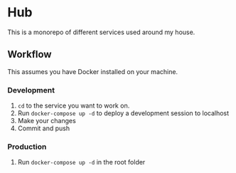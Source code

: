 # Hub

This is a monorepo of different services used around my house.

## Workflow

This assumes you have Docker installed on your machine.

### Development

1. `cd` to the service you want to work on.
2. Run `docker-compose up -d` to deploy a development session to localhost
3. Make your changes
4. Commit and push

### Production

1. Run `docker-compose up -d` in the root folder
